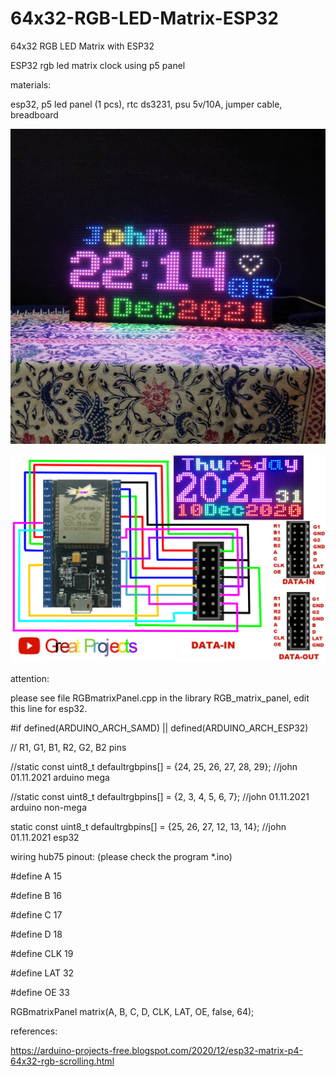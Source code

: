 # 64x32-RGB-LED-Matrix-ESP32
64x32 RGB LED Matrix with ESP32

ESP32 rgb led matrix clock using p5 panel

materials:

esp32, p5 led panel (1 pcs), rtc ds3231, psu 5v/10A, jumper cable, breadboard

![alt text](https://github.com/jenizar/64x32-RGB-LED-Matrix-ESP32/blob/main/screenshot/ss1.jpg)

![alt text](https://github.com/jenizar/64x32-RGB-LED-Matrix-ESP32/blob/main/Screenshot/64x32%20RGB%20Led%20Matrix%20With%20ESP32.jpg)

attention:

please see file RGBmatrixPanel.cpp in the library RGB_matrix_panel, edit this line for esp32.


#if defined(ARDUINO_ARCH_SAMD) || defined(ARDUINO_ARCH_ESP32)

// R1, G1, B1, R2, G2, B2 pins

//static const uint8_t defaultrgbpins[] = {24, 25, 26, 27, 28, 29}; //john 01.11.2021 arduino mega

//static const uint8_t defaultrgbpins[] = {2, 3, 4, 5, 6, 7}; //john 01.11.2021 arduino non-mega

static const uint8_t defaultrgbpins[] = {25, 26, 27, 12, 13, 14}; //john 01.11.2021 esp32

wiring hub75 pinout: (please check the program *.ino)

#define A 15

#define B 16

#define C 17

#define D 18

#define CLK 19

#define LAT 32

#define OE 33

RGBmatrixPanel matrix(A, B, C, D, CLK, LAT, OE, false, 64);

references:

https://arduino-projects-free.blogspot.com/2020/12/esp32-matrix-p4-64x32-rgb-scrolling.html

